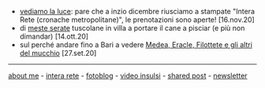 
- [vediamo la luce](https://cacioman.github.io/news-interarete-16nov20.html): pare che a inzio dicembre riusciamo a stampate "Intera Rete (cronache metropolitane)", le prenotazioni sono aperte! [16.nov.20] 
- di [meste serate](https://youtu.be/jiCCzEWgpms) tuscolane in villa a portare il cane a pisciar (e più non dimandar) [14.ott.20]  
- sul perché andare fino a Bari a vedere [Medea, Eracle, Filottete e gli altri del mucchio](  https://cacioman.github.io/20wk38-medeaperstrada-lettioquasi.html) [27.set.20]    


---    
[about me](https://about.me/cacioman) - [intera rete](https://cacioman.github.io/interarete.html) - [fotoblog](https://www.flickr.com/photos/cacioman/) - [video insulsi](https://www.youtube.com/c/ClaudioGatti44) - [shared post](https://t.me/cacioshared) - [newsletter](https://tinyletter.com/cacioman/archive) 

<!---  


![](https://live.staticflickr.com/65535/50383767437_66438be537.jpg "Frascati, stazione di")



--->  
